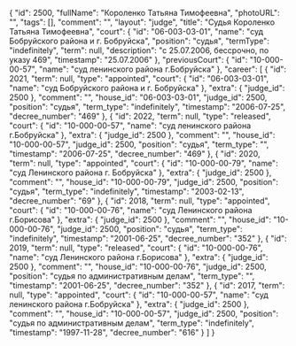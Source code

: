 {
    "id": 2500,
    "fullName": "Короленко Татьяна Тимофеевна",
    "photoURL": "",
    "tags": [],
    "comment": "",
    "layout": "judge",
    "title": "Судья Короленко Татьяна Тимофеевна",
    "court": {
        "id": "06-003-03-01",
        "name": "суд Бобруйского района и г. Бобруйска",
        "position": "судья",
        "termType": "indefinitely",
        "term": null,
        "description": "c 25.07.2006, бессрочно, по указу 469",
        "timestamp": "25.07.2006"
    },
    "previousCourt": {
        "id": "10-000-00-57",
        "name": "суд ленинского района г.Бобруйска"
    },
    "career": [
        {
            "id": 2021,
            "term": null,
            "type": "appointed",
            "court": {
                "id": "06-003-03-01",
                "name": "суд Бобруйского района и г. Бобруйска"
            },
            "extra": {
                "judge_id": 2500
            },
            "comment": "",
            "house_id": "06-003-03-01",
            "judge_id": 2500,
            "position": "судья",
            "term_type": "indefinitely",
            "timestamp": "2006-07-25",
            "decree_number": "469"
        },
        {
            "id": 2022,
            "term": null,
            "type": "released",
            "court": {
                "id": "10-000-00-57",
                "name": "суд ленинского района г.Бобруйска"
            },
            "extra": {
                "judge_id": 2500
            },
            "comment": "",
            "house_id": "10-000-00-57",
            "judge_id": 2500,
            "position": "судья",
            "term_type": "",
            "timestamp": "2006-07-25",
            "decree_number": "469"
        },
        {
            "id": 2020,
            "term": null,
            "type": "appointed",
            "court": {
                "id": "10-000-00-79",
                "name": "суд Ленинского района г. Бобруйска"
            },
            "extra": {
                "judge_id": 2500
            },
            "comment": "",
            "house_id": "10-000-00-79",
            "judge_id": 2500,
            "position": "судья",
            "term_type": "indefinitely",
            "timestamp": "2003-02-13",
            "decree_number": "69"
        },
        {
            "id": 2018,
            "term": null,
            "type": "appointed",
            "court": {
                "id": "10-000-00-76",
                "name": "суд Ленинского района г.Борисова"
            },
            "extra": {
                "judge_id": 2500
            },
            "comment": "",
            "house_id": "10-000-00-76",
            "judge_id": 2500,
            "position": "судья",
            "term_type": "indefinitely",
            "timestamp": "2001-06-25",
            "decree_number": "352"
        },
        {
            "id": 2019,
            "term": null,
            "type": "released",
            "court": {
                "id": "10-000-00-76",
                "name": "суд Ленинского района г.Борисова"
            },
            "extra": {
                "judge_id": 2500
            },
            "comment": "",
            "house_id": "10-000-00-76",
            "judge_id": 2500,
            "position": "судья по административным делам",
            "term_type": "",
            "timestamp": "2001-06-25",
            "decree_number": "352"
        },
        {
            "id": 2017,
            "term": null,
            "type": "appointed",
            "court": {
                "id": "10-000-00-57",
                "name": "суд ленинского района г.Бобруйска"
            },
            "extra": {
                "judge_id": 2500
            },
            "comment": "",
            "house_id": "10-000-00-57",
            "judge_id": 2500,
            "position": "судья по административным делам",
            "term_type": "indefinitely",
            "timestamp": "1997-11-28",
            "decree_number": "616"
        }
    ]
}